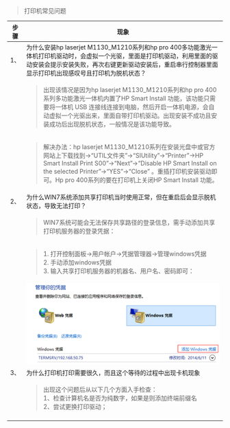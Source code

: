 <blockquote class="info">
	打印机常见问题
</blockquote>  
  
 

|  步骤  | 现象   |
| --- | --- |
|1、 |为什么安装hp laserjet M1130_M1210系列和hp pro 400多功能激光一体机打印机驱动时，会虚拟一个光驱，里面是打印机驱动，利用里面的驱动安装会提示安装失败，再次右键更新驱动安装后，重启串行控制器里面显示打印机出现感叹号且打印机为脱机状态？ |
| |  <blockquote class="default">出现该情况是因为hp laserjet M1130_M1210系列和hp pro 400系列多功能激光一体机内置了HP Smart Install 功能，该功能只需要将一体机 USB 连接线连接到电脑，然后开启一体机电源，会自动虚拟一个光驱出来，里面自带打印机驱动。出现安装不成功且安装成功后出现脱机状态，一般情况是该功能导致。 </blockquote> |
| |<blockquote class="success">解决办法：hp laserjet M1130_M1210系列在安装光盘中或官方网站上下载找到→“UTIL文件夹”→“SIUtility”→“Printer”→HP Smart Install Print S00”→“Next”→“Disable HP Smart Install on the selected Printer”→“YES”→“Close” 。重插打印机安装驱动即可。Hp pro 400系列的要在打印机上关闭HP Smart Install 功能。 </blockquote>   |
|2、 |为什么WIN7系统添加共享打印机当时使用正常，但在重启后会显示脱机状态，导致无法打印？ |
| |<blockquote class="default">WIN7系统可能会无法保存共享路径的登录信息，需手动添加共享打印机服务器的登录凭据：</blockquote>   |
| | <blockquote class="success">1.	打开控制面板->用户帐户->凭据管理器->管理windows凭据 <br>2.	手动添加windows凭据 <br> 3.	输入共享打印机服务器的机器名、用户名、密码即可：</blockquote>|
| |![](../images/screenshot_1526279166792.png) |
| 3、|为什么打印机打印需要很久，而且这个等待的过程中出现卡机现象 |
| | <blockquote class="success"> 出现这个问题后从以下几个方面入手检查：<br>1、检查计算机名是否为纯数字，如果是则添加终端前缀名 <br>2、尝试更换打印驱动；</blockquote>|
| | |
